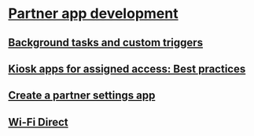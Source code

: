 # [Partner app development](index.md)
## [Background tasks and custom triggers](background-tasks-and-oem-triggers.md)
## [Kiosk apps for assigned access: Best practices](create-a-kiosk-app-for-assigned-access.md)
## [Create a partner settings app](create-a-system-settings-application.md)
## [Wi-Fi Direct](wi-fi-direct.md)

